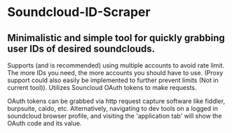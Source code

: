 # Soundcloud-ID-Scraper
Minimalistic and simple tool for quickly grabbing user IDs of desired soundclouds.
-------------------------------------------------------------------------
Supports (and is recommended) using multiple accounts to avoid rate limit. The more IDs you need, the more accounts you should have to use. (Proxy support could also easily be implemented to further prevent limits (Not in current tool)).
Utilizes Souncloud OAuth tokens to make requests. 

OAuth tokens can be grabbed via http request capture software like fiddler, burpsuite, caido, etc. Alternatively, navigating to dev tools on a logged in soundcloud browser profile, and visiting the 'application tab' will show the OAuth code and its value.
